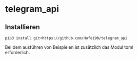# telegram_api

## Installieren

````pip3 install git+https://github.com/Hofei90/telegram_api````

Bei dem ausführen von Beispielen ist zusätzlich das Modul toml erforderlich.